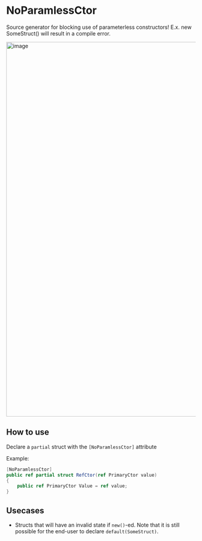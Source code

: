 # NoParamlessCtor

Source generator for blocking use of parameterless constructors! E.x. new SomeStruct() will result in a compile error.

<img width="997" alt="image" src="https://github.com/user-attachments/assets/6f21b59b-e4a5-47d2-b9a1-085a564121b4" />

## How to use

Declare a `partial` struct with the `[NoParamlessCtor]` attribute

Example:

```cs
[NoParamlessCtor]
public ref partial struct RefCtor(ref PrimaryCtor value)
{
    public ref PrimaryCtor Value = ref value;
}
```

## Usecases

- Structs that will have an invalid state if `new()`-ed. Note that it is still possible for the end-user to declare `default(SomeStruct)`.
